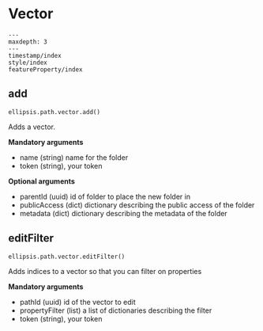 # Vector

```{toctree}
---
maxdepth: 3
---
timestamp/index
style/index
featureProperty/index
```


## add

    ellipsis.path.vector.add()

Adds a vector.

**Mandatory arguments**

- name (string) name for the folder
- token (string), your token

**Optional arguments**

- parentId (uuid) id of folder to place the new folder in
- publicAccess (dict) dictionary describing the public access of the folder
- metadata (dict) dictionary describing the metadata of the folder


## editFilter

    ellipsis.path.vector.editFilter()

Adds indices to a vector so that you can filter on properties

**Mandatory arguments**

- pathId (uuid) id of the vector to edit
- propertyFilter (list) a list of dictionaries describing the filter
- token (string), your token


